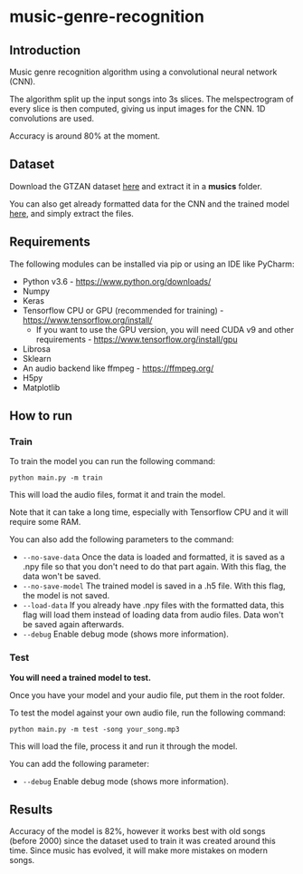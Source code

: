 # music-genre-recognition

## Introduction
Music genre recognition algorithm using a convolutional neural network (CNN).

The algorithm split up the input songs into 3s slices. The melspectrogram of every slice is then computed, giving us input images for the CNN. 1D convolutions are used.

Accuracy is around 80% at the moment.

## Dataset
Download the GTZAN dataset [here](http://opihi.cs.uvic.ca/sound/genres.tar.gz) and extract it in a **musics** folder.

You can also get already formatted data for the CNN and the trained model [here](https://mega.nz/#!3rhxWaDS!6sgy0BzETQSt5ERZBjjYwWEdBiCk7qm4PKnzo8qCldU), and simply extract the files.

## Requirements
The following modules can be installed via pip or using an IDE like PyCharm:
 - Python v3.6 - https://www.python.org/downloads/
 - Numpy
 - Keras
 - Tensorflow CPU or GPU (recommended for training) - https://www.tensorflow.org/install/
    - If you want to use the GPU version, you will need CUDA v9 and other requirements - https://www.tensorflow.org/install/gpu
 - Librosa
 - Sklearn
 - An audio backend like ffmpeg - https://ffmpeg.org/
 - H5py
 - Matplotlib

## How to run
### Train
To train the model you can run the following command:
```
python main.py -m train
```
This will load the audio files, format it and train the model.

Note that it can take a long time, especially with Tensorflow CPU and it will require some RAM.

You can also add the following parameters to the command:
- `--no-save-data` Once the data is loaded and formatted, it is saved as a .npy file so that you don't need to do that part again. With this flag, the data won't be saved.
- `--no-save-model` The trained model is saved in a .h5 file. With this flag, the model is not saved.
- `--load-data` If you already have .npy files with the formatted data, this flag will load them instead of loading data from audio files. Data won't be saved again afterwards.
- `--debug` Enable debug mode (shows more information).

### Test
**You will need a trained model to test.**

Once you have your model and your audio file, put them in the root folder.

To test the model against your own audio file, run the following command:
```
python main.py -m test -song your_song.mp3
```
This will load the file, process it and run it through the model.

You can add the following parameter:
- `--debug` Enable debug mode (shows more information).

## Results
Accuracy of the model is 82%, however it works best with old songs (before 2000) since the dataset used
to train it was created around this time. Since music has evolved, it will make more mistakes on modern songs.
